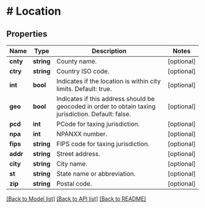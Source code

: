 # # Location

## Properties

Name | Type | Description | Notes
------------ | ------------- | ------------- | -------------
**cnty** | **string** | County name. | [optional] 
**ctry** | **string** | Country ISO code. | [optional] 
**int** | **bool** | Indicates if the location is within city limits.  Default: true. | [optional] 
**geo** | **bool** | Indicates if this address should be geocoded in order to obtain taxing jurisdiction.  Default: false. | [optional] 
**pcd** | **int** | PCode for taxing jurisdiction. | [optional] 
**npa** | **int** | NPANXX number. | [optional] 
**fips** | **string** | FIPS code for taxing jurisdiction. | [optional] 
**addr** | **string** | Street address. | [optional] 
**city** | **string** | City name. | [optional] 
**st** | **string** | State name or abbreviation. | [optional] 
**zip** | **string** | Postal code. | [optional] 

[[Back to Model list]](../../README.md#documentation-for-models) [[Back to API list]](../../README.md#documentation-for-api-endpoints) [[Back to README]](../../README.md)


